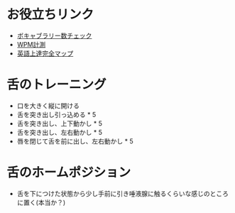 # お役立ちリンク
* [ボキャブラリー数チェック](http://testyourvocab.com/)
* [WPM計測](https://college.cengage.com/collegesurvival/watkins/learning_companion/1e/students/timed_reading.html)
* [英語上達完全マップ](http://mutuno.o.oo7.jp/)

# 舌のトレーニング
* 口を大きく縦に開ける
* 舌を突き出し引っ込める * 5
* 舌を突き出し、上下動かし * 5
* 舌を突き出し、左右動かし * 5
* 唇を閉じて舌を前に出し、左右動かし * 5

# 舌のホームポジション
* 舌を下につけた状態から少し手前に引き唾液腺に触るくらいな感じのところに置く(本当か？)
